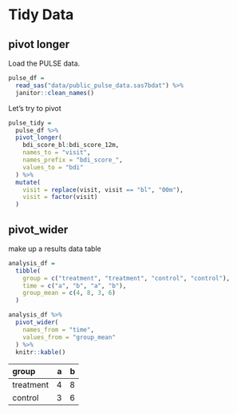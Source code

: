 Tidy Data
================

## pivot longer

Load the PULSE data.

``` r
pulse_df =
  read_sas("data/public_pulse_data.sas7bdat") %>%
  janitor::clean_names()
```

Let’s try to pivot

``` r
pulse_tidy = 
  pulse_df %>%
  pivot_longer(
    bdi_score_bl:bdi_score_12m,
    names_to = "visit", 
    names_prefix = "bdi_score_",
    values_to = "bdi"
  ) %>%
  mutate(
    visit = replace(visit, visit == "bl", "00m"),
    visit = factor(visit)
  )
```

## pivot\_wider

make up a results data table

``` r
analysis_df = 
  tibble(
    group = c("treatment", "treatment", "control", "control"),
    time = c("a", "b", "a", "b"),
    group_mean = c(4, 8, 3, 6)
  )

analysis_df %>%
  pivot_wider(
    names_from = "time",
    values_from = "group_mean"
  ) %>%
  knitr::kable()
```

| group     |   a |   b |
|:----------|----:|----:|
| treatment |   4 |   8 |
| control   |   3 |   6 |

